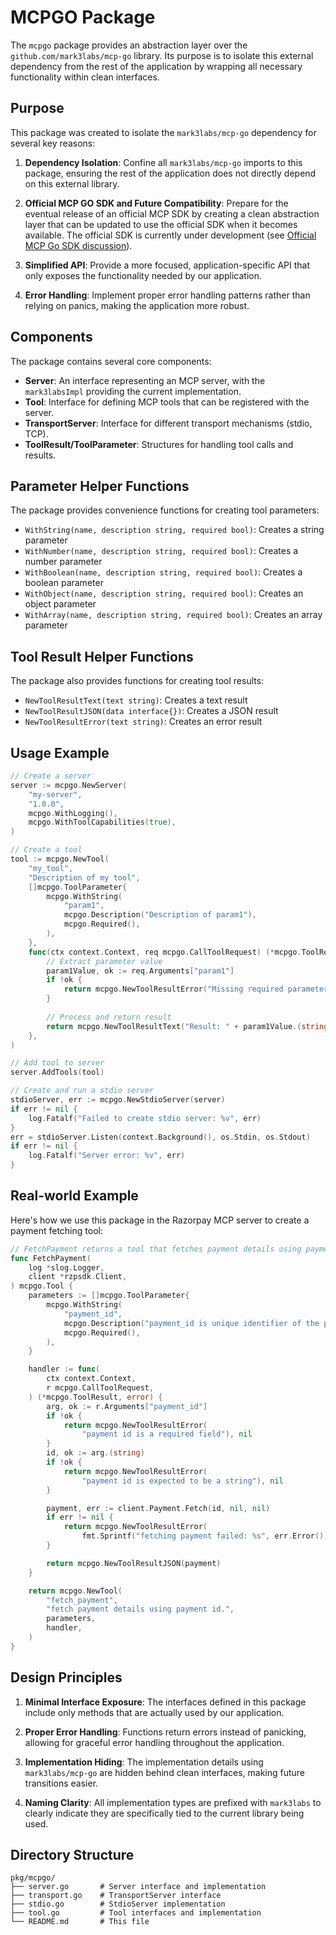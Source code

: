# MCPGO Package

The `mcpgo` package provides an abstraction layer over the `github.com/mark3labs/mcp-go` library. Its purpose is to isolate this external dependency from the rest of the application by wrapping all necessary functionality within clean interfaces.

## Purpose

This package was created to isolate the `mark3labs/mcp-go` dependency for several key reasons:

1. **Dependency Isolation**: Confine all `mark3labs/mcp-go` imports to this package, ensuring the rest of the application does not directly depend on this external library.

2. **Official MCP GO SDK and Future Compatibility**: Prepare for the eventual release of an official MCP SDK by creating a clean abstraction layer that can be updated to use the official SDK when it becomes available. The official SDK is currently under development (see [Official MCP Go SDK discussion](https://github.com/orgs/modelcontextprotocol/discussions/224#discussioncomment-12927030)).

3. **Simplified API**: Provide a more focused, application-specific API that only exposes the functionality needed by our application.

4. **Error Handling**: Implement proper error handling patterns rather than relying on panics, making the application more robust.

## Components

The package contains several core components:

- **Server**: An interface representing an MCP server, with the `mark3labsImpl` providing the current implementation.
- **Tool**: Interface for defining MCP tools that can be registered with the server.
- **TransportServer**: Interface for different transport mechanisms (stdio, TCP).
- **ToolResult/ToolParameter**: Structures for handling tool calls and results.

## Parameter Helper Functions

The package provides convenience functions for creating tool parameters:

- `WithString(name, description string, required bool)`: Creates a string parameter
- `WithNumber(name, description string, required bool)`: Creates a number parameter
- `WithBoolean(name, description string, required bool)`: Creates a boolean parameter
- `WithObject(name, description string, required bool)`: Creates an object parameter
- `WithArray(name, description string, required bool)`: Creates an array parameter

## Tool Result Helper Functions

The package also provides functions for creating tool results:

- `NewToolResultText(text string)`: Creates a text result
- `NewToolResultJSON(data interface{})`: Creates a JSON result
- `NewToolResultError(text string)`: Creates an error result

## Usage Example

```go
// Create a server
server := mcpgo.NewServer(
    "my-server",
    "1.0.0",
    mcpgo.WithLogging(),
    mcpgo.WithToolCapabilities(true),
)

// Create a tool
tool := mcpgo.NewTool(
    "my_tool",
    "Description of my tool",
    []mcpgo.ToolParameter{
        mcpgo.WithString(
            "param1",
            mcpgo.Description("Description of param1"),
            mcpgo.Required(),
        ),
    },
    func(ctx context.Context, req mcpgo.CallToolRequest) (*mcpgo.ToolResult, error) {
        // Extract parameter value
        param1Value, ok := req.Arguments["param1"]
        if !ok {
            return mcpgo.NewToolResultError("Missing required parameter: param1"), nil
        }
        
        // Process and return result
        return mcpgo.NewToolResultText("Result: " + param1Value.(string)), nil
    },
)

// Add tool to server
server.AddTools(tool)

// Create and run a stdio server
stdioServer, err := mcpgo.NewStdioServer(server)
if err != nil {
    log.Fatalf("Failed to create stdio server: %v", err)
}
err = stdioServer.Listen(context.Background(), os.Stdin, os.Stdout)
if err != nil {
    log.Fatalf("Server error: %v", err)
}
```

## Real-world Example

Here's how we use this package in the Razorpay MCP server to create a payment fetching tool:

```go
// FetchPayment returns a tool that fetches payment details using payment_id
func FetchPayment(
    log *slog.Logger,
    client *rzpsdk.Client,
) mcpgo.Tool {
    parameters := []mcpgo.ToolParameter{
        mcpgo.WithString(
            "payment_id",
            mcpgo.Description("payment_id is unique identifier of the payment to be retrieved."),
            mcpgo.Required(),
        ),
    }

    handler := func(
        ctx context.Context,
        r mcpgo.CallToolRequest,
    ) (*mcpgo.ToolResult, error) {
        arg, ok := r.Arguments["payment_id"]
        if !ok {
            return mcpgo.NewToolResultError(
                "payment id is a required field"), nil
        }
        id, ok := arg.(string)
        if !ok {
            return mcpgo.NewToolResultError(
                "payment id is expected to be a string"), nil
        }

        payment, err := client.Payment.Fetch(id, nil, nil)
        if err != nil {
            return mcpgo.NewToolResultError(
                fmt.Sprintf("fetching payment failed: %s", err.Error())), nil
        }

        return mcpgo.NewToolResultJSON(payment)
    }

    return mcpgo.NewTool(
        "fetch_payment",
        "fetch payment details using payment id.",
        parameters,
        handler,
    )
}
```

## Design Principles

1. **Minimal Interface Exposure**: The interfaces defined in this package include only methods that are actually used by our application.

2. **Proper Error Handling**: Functions return errors instead of panicking, allowing for graceful error handling throughout the application.

3. **Implementation Hiding**: The implementation details using `mark3labs/mcp-go` are hidden behind clean interfaces, making future transitions easier.

4. **Naming Clarity**: All implementation types are prefixed with `mark3labs` to clearly indicate they are specifically tied to the current library being used.

## Directory Structure

```
pkg/mcpgo/
├── server.go       # Server interface and implementation
├── transport.go    # TransportServer interface
├── stdio.go        # StdioServer implementation 
├── tool.go         # Tool interfaces and implementation
└── README.md       # This file
``` 